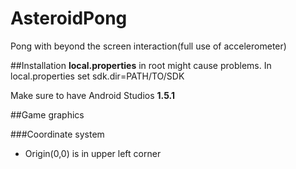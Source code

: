 # AsteroidPong
Pong with beyond the screen interaction(full use of accelerometer)

##Installation 
**local.properties** in root might cause problems. In local.properties set sdk.dir=PATH/TO/SDK

Make sure to have Android Studios **1.5.1**


##Game graphics

###Coordinate system 
- Origin(0,0) is in upper left corner
